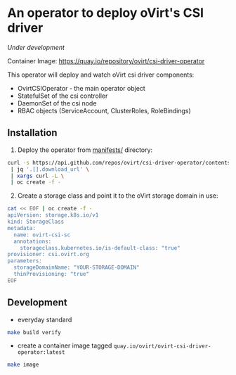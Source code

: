 # An operator to deploy oVirt's CSI driver

_*Under development*_

Container Image: https://quay.io/repository/ovirt/csi-driver-operator

This operator will deploy and watch oVirt csi driver components:
- OvirtCSIOperator - the main operator object  
- StatefulSet of the csi controller
- DaemonSet of the csi node
- RBAC objects (ServiceAccount, ClusterRoles, RoleBindings)
      
## Installation

1. Deploy the operator from [manifests/](manifests) directory:
```bash
curl -s https://api.github.com/repos/ovirt/csi-driver-operator/contents/manifests \
 | jq '.[].download_url' \
 | xargs curl -L \
 | oc create -f -

```
2. Create a storage class and point it to the oVirt storage domain in use:
```bash
cat << EOF | oc create -f -
apiVersion: storage.k8s.io/v1
kind: StorageClass
metadata:
  name: ovirt-csi-sc
  annotations:
    storageclass.kubernetes.io/is-default-class: "true"
provisioner: csi.ovirt.org
parameters:
  storageDomainName: "YOUR-STORAGE-DOMAIN"
  thinProvisioning: "true"
EOF
```

## Development

- everyday standard 
```bash
make build verify
```

- create a container image tagged `quay.io/ovirt/ovirt-csi-driver-operator:latest`
```bash
make image
```
